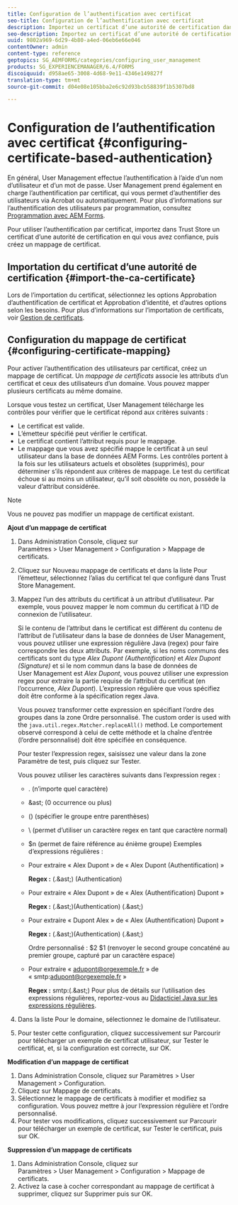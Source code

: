 ```yaml
---
title: Configuration de l’authentification avec certificat
seo-title: Configuration de l’authentification avec certificat
description: Importez un certificat d’une autorité de certification dans Trust Store et créez un mappage de certificats pour l’authentification basée sur certificat.
seo-description: Importez un certificat d’une autorité de certification dans Trust Store et créez un mappage de certificats pour l’authentification basée sur certificat.
uuid: 9802a969-6d29-4b80-a4ed-06eb6e66e046
contentOwner: admin
content-type: reference
geptopics: SG_AEMFORMS/categories/configuring_user_management
products: SG_EXPERIENCEMANAGER/6.4/FORMS
discoiquuid: d958ae65-3008-4d68-9e11-4346e149827f
translation-type: tm+mt
source-git-commit: d04e08e105bba2e6c92d93bcb58839f1b5307bd8

---
```



# Configuration de l’authentification avec certificat {#configuring-certificate-based-authentication}

En général, User Management effectue l’authentification à l’aide d’un nom d’utilisateur et d’un mot de passe. User Management prend également en charge l’authentification par certificat, qui vous permet d’authentifier des utilisateurs via Acrobat ou automatiquement. Pour plus d’informations sur l’authentification des utilisateurs par programmation, consultez [Programmation avec AEM Forms](https://www.adobe.com/go/learn_aemforms_programming_63).

Pour utiliser l’authentification par certificat, importez dans Trust Store un certificat d’une autorité de certification en qui vous avez confiance, puis créez un mappage de certificat.

## Importation du certificat d’une autorité de certification {#import-the-ca-certificate}

Lors de l’importation du certificat, sélectionnez les options Approbation d’authentification de certificat et Approbation d’identité, et d’autres options selon les besoins. Pour plus d’informations sur l’importation de certificats, voir [Gestion de certificats](/help/forms/using/admin-help/certificates.md#managing-certificates).

## Configuration du mappage de certificat {#configuring-certificate-mapping}

Pour activer l’authentification des utilisateurs par certificat, créez un mappage de certificat. Un *mappage de certificats* associe les attributs d’un certificat et ceux des utilisateurs d’un domaine. Vous pouvez mapper plusieurs certificats au même domaine.

Lorsque vous testez un certificat, User Management télécharge les contrôles pour vérifier que le certificat répond aux critères suivants :

* Le certificat est valide.
* L’émetteur spécifié peut vérifier le certificat.
* Le certificat contient l’attribut requis pour le mappage.
* Le mappage que vous avez spécifié mappe le certificat à un seul utilisateur dans la base de données AEM Forms. Les contrôles portent à la fois sur les utilisateurs actuels et obsolètes (supprimés), pour déterminer s’ils répondent aux critères de mappage. Le test du certificat échoue si au moins un utilisateur, qu’il soit obsolète ou non, possède la valeur d’attribut considérée.

>[!NOTE]
>
>Vous ne pouvez pas modifier un mappage de certificat existant.

**Ajout d’un mappage de certificat**

1. Dans Administration Console, cliquez sur Paramètres > User Management > Configuration > Mappage de certificats.
1. Cliquez sur Nouveau mappage de certificats et dans la liste Pour l’émetteur, sélectionnez l’alias du certificat tel que configuré dans Trust Store Management.
1. Mappez l’un des attributs du certificat à un attribut d’utilisateur. Par exemple, vous pouvez mapper le nom commun du certificat à l’ID de connexion de l’utilisateur.

   Si le contenu de l’attribut dans le certificat est différent du contenu de l’attribut de l’utilisateur dans la base de données de User Management, vous pouvez utiliser une expression régulière Java (regex) pour faire correspondre les deux attributs. Par exemple, si les noms communs des certificats sont du type *Alex Dupont (Authentification)* et *Alex Dupont (Signature)* et si le nom commun dans la base de données de User Management est *Alex Dupont*, vous pouvez utiliser une expression regex pour extraire la partie requise de l’attribut du certificat (en l’occurrence, *Alex Dupont*). L’expression régulière que vous spécifiez doit être conforme à la spécification regex Java.

   Vous pouvez transformer cette expression en spécifiant l’ordre des groupes dans la zone Ordre personnalisé. The custom order is used with the `java.util.regex.Matcher.replaceAll()` method. Le comportement observé correspond à celui de cette méthode et la chaîne d’entrée (l’ordre personnalisé) doit être spécifiée en conséquence.

   Pour tester l’expression regex, saisissez une valeur dans la zone Paramètre de test, puis cliquez sur Tester.

   Vous pouvez utiliser les caractères suivants dans l’expression regex :

   * . (n’importe quel caractère)
   *  &amp;ast; (0 occurrence ou plus)
   * () (spécifier le groupe entre parenthèses)
   * \ (permet d’utiliser un caractère regex en tant que caractère normal)
   * $n (permet de faire référence au énième groupe)
   Exemples d’expressions régulières :

   * Pour extraire « Alex Dupont » de « Alex Dupont (Authentification) »

      **Regex :** (.&amp;ast;) \(Authentication\)

   * Pour extraire « Alex Dupont » de « Alex (Authentification) Dupont »

      **Regex :** (.&amp;ast;)\(Authentication\) (.&amp;ast;)

   * Pour extraire « Dupont Alex » de « Alex (Authentification) Dupont »

      **Regex :** (.&amp;ast;)\(Authentication\) (.&amp;ast;)

      Ordre personnalisé : $2 $1 (renvoyer le second groupe concaténé au premier groupe, capturé par un caractère espace)

   * Pour extraire « adupont@orgexemple.fr » de « smtp:adupont@orgexemple.fr »

      **Regex :** smtp:(.&amp;ast;)
   Pour plus de détails sur l’utilisation des expressions régulières, reportez-vous au [Didacticiel Java sur les expressions régulières](https://java.sun.com/docs/books/tutorial/essential/regex/).

1. Dans la liste Pour le domaine, sélectionnez le domaine de l’utilisateur.
1. Pour tester cette configuration, cliquez successivement sur Parcourir pour télécharger un exemple de certificat utilisateur, sur Tester le certificat, et, si la configuration est correcte, sur OK.

**Modification d’un mappage de certificat**

1. Dans Administration Console, cliquez sur Paramètres > User Management > Configuration.
1. Cliquez sur Mappage de certificats.
1. Sélectionnez le mappage de certificats à modifier et modifiez sa configuration. Vous pouvez mettre à jour l’expression régulière et l’ordre personnalisé.
1. Pour tester vos modifications, cliquez successivement sur Parcourir pour télécharger un exemple de certificat, sur Tester le certificat, puis sur OK.

**Suppression d’un mappage de certificats**

1. Dans Administration Console, cliquez sur Paramètres > User Management > Configuration > Mappage de certificats.
1. Activez la case à cocher correspondant au mappage de certificat à supprimer, cliquez sur Supprimer puis sur OK.

